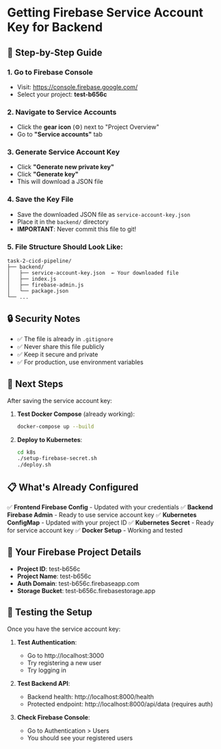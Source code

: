 # Getting Firebase Service Account Key for Backend

## 🔑 **Step-by-Step Guide**

### 1. Go to Firebase Console
- Visit: https://console.firebase.google.com/
- Select your project: **test-b656c**

### 2. Navigate to Service Accounts
- Click the **gear icon** (⚙️) next to "Project Overview"
- Go to **"Service accounts"** tab

### 3. Generate Service Account Key
- Click **"Generate new private key"**
- Click **"Generate key"**
- This will download a JSON file

### 4. Save the Key File
- Save the downloaded JSON file as `service-account-key.json`
- Place it in the `backend/` directory
- **IMPORTANT**: Never commit this file to git!

### 5. File Structure Should Look Like:
```
task-2-cicd-pipeline/
├── backend/
│   ├── service-account-key.json  ← Your downloaded file
│   ├── index.js
│   ├── firebase-admin.js
│   └── package.json
└── ...
```

## 🔒 **Security Notes**

- ✅ The file is already in `.gitignore`
- ✅ Never share this file publicly
- ✅ Keep it secure and private
- ✅ For production, use environment variables

## 🚀 **Next Steps**

After saving the service account key:

1. **Test Docker Compose** (already working):
   ```bash
   docker-compose up --build
   ```

2. **Deploy to Kubernetes**:
   ```bash
   cd k8s
   ./setup-firebase-secret.sh
   ./deploy.sh
   ```

## 📋 **What's Already Configured**

✅ **Frontend Firebase Config** - Updated with your credentials
✅ **Backend Firebase Admin** - Ready to use service account key
✅ **Kubernetes ConfigMap** - Updated with your project ID
✅ **Kubernetes Secret** - Ready for service account key
✅ **Docker Setup** - Working and tested

## 🎯 **Your Firebase Project Details**

- **Project ID**: test-b656c
- **Project Name**: test-b656c
- **Auth Domain**: test-b656c.firebaseapp.com
- **Storage Bucket**: test-b656c.firebasestorage.app

## 🔧 **Testing the Setup**

Once you have the service account key:

1. **Test Authentication**:
   - Go to http://localhost:3000
   - Try registering a new user
   - Try logging in

2. **Test Backend API**:
   - Backend health: http://localhost:8000/health
   - Protected endpoint: http://localhost:8000/api/data (requires auth)

3. **Check Firebase Console**:
   - Go to Authentication > Users
   - You should see your registered users 